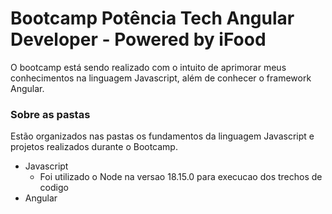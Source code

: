 # **Bootcamp Potência Tech Angular Developer - Powered by iFood**
O bootcamp está sendo realizado com o intuito de aprimorar meus conhecimentos na linguagem Javascript, além de conhecer o framework Angular.

### Sobre as pastas
Estão organizados nas pastas os fundamentos da linguagem Javascript e projetos realizados durante o Bootcamp.

- Javascript
    - Foi utilizado o Node na versao 18.15.0 para execucao dos trechos de codigo 
- Angular